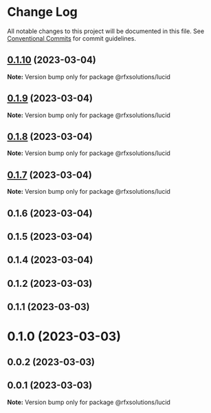 # Change Log

All notable changes to this project will be documented in this file.
See [Conventional Commits](https://conventionalcommits.org) for commit guidelines.

## [0.1.10](https://github.com/rfxsolutions/lucid/compare/@rfxsolutions/lucid@0.1.9...@rfxsolutions/lucid@0.1.10) (2023-03-04)

**Note:** Version bump only for package @rfxsolutions/lucid





## [0.1.9](https://github.com/rfxsolutions/lucid/compare/@rfxsolutions/lucid@0.1.8...@rfxsolutions/lucid@0.1.9) (2023-03-04)

**Note:** Version bump only for package @rfxsolutions/lucid





## [0.1.8](https://github.com/rfxsolutions/lucid/compare/@rfxsolutions/lucid@0.1.7...@rfxsolutions/lucid@0.1.8) (2023-03-04)

**Note:** Version bump only for package @rfxsolutions/lucid





## [0.1.7](https://github.com/rfxsolutions/lucid/compare/@rfxsolutions/lucid@0.1.6...@rfxsolutions/lucid@0.1.7) (2023-03-04)

**Note:** Version bump only for package @rfxsolutions/lucid





## 0.1.6 (2023-03-04)



## 0.1.5 (2023-03-04)



## 0.1.4 (2023-03-04)



## 0.1.2 (2023-03-03)



## 0.1.1 (2023-03-03)



# 0.1.0 (2023-03-03)



## 0.0.2 (2023-03-03)



## 0.0.1 (2023-03-03)

**Note:** Version bump only for package @rfxsolutions/lucid
